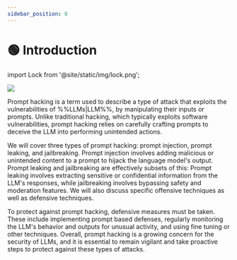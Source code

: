 ```yaml
---
sidebar_position: 0
---
```




# 🟢 Introduction

import Lock from '@site/static/img/lock.png';

<div style={{textAlign: 'center'}}>
  <img src={Lock} style={{width:"30%"}}/>

</div>


Prompt hacking is a term used to describe a type of attack that exploits the vulnerabilities of %%LLMs|LLM%%, by manipulating their inputs or prompts. Unlike traditional hacking, which typically exploits software vulnerabilities, prompt hacking relies on carefully crafting prompts to deceive the LLM into performing unintended actions.

We will cover three types of prompt hacking: prompt injection, prompt leaking, and jailbreaking. Prompt injection involves adding malicious or unintended content to a prompt to hijack the language model's output. Prompt leaking and jailbreaking are effectively subsets of this: Prompt leaking involves extracting sensitive or confidential information from the LLM's responses, while jailbreaking involves bypassing safety and moderation features. We will also discuss specific offensive techniques as well as defensive techniques.

To protect against prompt hacking, defensive measures must be taken. These include implementing prompt based defenses, regularly monitoring the LLM's behavior and outputs for unusual activity, and using fine tuning or other techniques. Overall, prompt hacking is a growing concern for the security of LLMs, and it is essential to remain vigilant and take proactive steps to protect against these types of attacks.